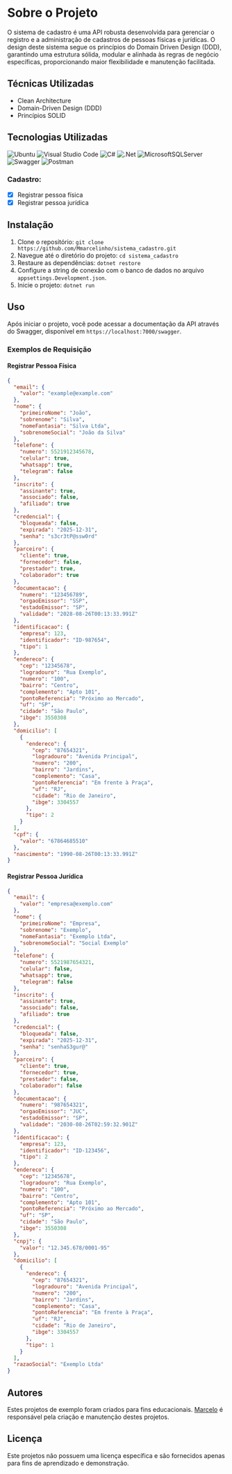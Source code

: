 # Sobre o Projeto

O sistema de cadastro é uma API robusta desenvolvida para gerenciar o registro e a administração de cadastros de pessoas físicas e jurídicas. O design deste sistema segue os princípios do Domain Driven Design (DDD), garantindo uma estrutura sólida, modular e alinhada às regras de negócio específicas, proporcionando maior flexibilidade e manutenção facilitada.

## Técnicas Utilizadas

- Clean Architecture
- Domain-Driven Design (DDD)
- Princípios SOLID

## Tecnologias Utilizadas

![Ubuntu](https://img.shields.io/badge/Ubuntu-E95420?style=for-the-badge&logo=ubuntu&logoColor=white)
![Visual Studio Code](https://img.shields.io/badge/Visual%20Studio%20Code-0078d7.svg?style=for-the-badge&logo=visual-studio-code&logoColor=white)
![C#](https://img.shields.io/badge/c%23-%23239120.svg?style=for-the-badge&logo=csharp&logoColor=white)
![.Net](https://img.shields.io/badge/.NET-5C2D91?style=for-the-badge&logo=.net&logoColor=white)
![MicrosoftSQLServer](https://img.shields.io/badge/Microsoft%20SQL%20Server-CC2927?style=for-the-badge&logo=microsoft%20sql%20server&logoColor=white)
![Swagger](https://camo.githubusercontent.com/6e4dd9644d5327ffad6433ecb2f4c0a8f41531fcfe142ae36d7e1cb162774fc3/68747470733a2f2f696d672e736869656c64732e696f2f62616467652f537761676765722d3230354533423f7374796c653d666f722d7468652d6261646765266c6f676f3d73776167676572266c6f676f436f6c6f723d7768697465)
![Postman](https://img.shields.io/badge/Postman-FF6C37?style=for-the-badge&logo=postman&logoColor=white)

### Cadastro:

- [x] Registrar pessoa física
- [x] Registrar pessoa jurídica

## Instalação

1. Clone o repositório: `git clone https://github.com/Mmarcelinho/sistema_cadastro.git`
2. Navegue até o diretório do projeto: `cd sistema_cadastro`
3. Restaure as dependências: `dotnet restore`
4. Configure a string de conexão com o banco de dados no arquivo `appsettings.Development.json`.
5. Inicie o projeto: `dotnet run`

## Uso

Após iniciar o projeto, você pode acessar a documentação da API através do Swagger, disponível em `https://localhost:7000/swagger`.

### Exemplos de Requisição

#### Registrar Pessoa Física

```json
{
  "email": {
    "valor": "example@example.com"
  },
  "nome": {
    "primeiroNome": "João",
    "sobrenome": "Silva",
    "nomeFantasia": "Silva Ltda",
    "sobrenomeSocial": "João da Silva"
  },
  "telefone": {
    "numero": 5521912345678,
    "celular": true,
    "whatsapp": true,
    "telegram": false
  },
  "inscrito": {
    "assinante": true,
    "associado": false,
    "afiliado": true
  },
  "credencial": {
    "bloqueada": false,
    "expirada": "2025-12-31",
    "senha": "s3cr3tP@ssw0rd"
  },
  "parceiro": {
    "cliente": true,
    "fornecedor": false,
    "prestador": true,
    "colaborador": true
  },
  "documentacao": {
    "numero": "123456789",
    "orgaoEmissor": "SSP",
    "estadoEmissor": "SP",
    "validade": "2028-08-26T00:13:33.991Z"
  },
  "identificacao": {
    "empresa": 123,
    "identificador": "ID-987654",
    "tipo": 1
  },
  "endereco": {
    "cep": "12345678",
    "logradouro": "Rua Exemplo",
    "numero": "100",
    "bairro": "Centro",
    "complemento": "Apto 101",
    "pontoReferencia": "Próximo ao Mercado",
    "uf": "SP",
    "cidade": "São Paulo",
    "ibge": 3550308
  },
  "domicilio": [
    {
      "endereco": {
        "cep": "87654321",
        "logradouro": "Avenida Principal",
        "numero": "200",
        "bairro": "Jardins",
        "complemento": "Casa",
        "pontoReferencia": "Em frente à Praça",
        "uf": "RJ",
        "cidade": "Rio de Janeiro",
        "ibge": 3304557
      },
      "tipo": 2
    }
  ],
  "cpf": {
    "valor": "67864685510"
  },
  "nascimento": "1990-08-26T00:13:33.991Z"
}
```

#### Registrar Pessoa Jurídica

```json
{
  "email": {
    "valor": "empresa@exemplo.com"
  },
  "nome": {
    "primeiroNome": "Empresa",
    "sobrenome": "Exemplo",
    "nomeFantasia": "Exemplo Ltda",
    "sobrenomeSocial": "Social Exemplo"
  },
  "telefone": {
    "numero": 5521987654321,
    "celular": false,
    "whatsapp": true,
    "telegram": false
  },
  "inscrito": {
    "assinante": true,
    "associado": false,
    "afiliado": true
  },
  "credencial": {
    "bloqueada": false,
    "expirada": "2025-12-31",
    "senha": "senhaS3gur@"
  },
  "parceiro": {
    "cliente": true,
    "fornecedor": true,
    "prestador": false,
    "colaborador": false
  },
  "documentacao": {
    "numero": "987654321",
    "orgaoEmissor": "JUC",
    "estadoEmissor": "SP",
    "validade": "2030-08-26T02:59:32.901Z"
  },
  "identificacao": {
    "empresa": 123,
    "identificador": "ID-123456",
    "tipo": 2
  },
  "endereco": {
    "cep": "12345678",
    "logradouro": "Rua Exemplo",
    "numero": "100",
    "bairro": "Centro",
    "complemento": "Apto 101",
    "pontoReferencia": "Próximo ao Mercado",
    "uf": "SP",
    "cidade": "São Paulo",
    "ibge": 3550308
  },
  "cnpj": {
    "valor": "12.345.678/0001-95"
  },
  "domicilio": [
    {
      "endereco": {
        "cep": "87654321",
        "logradouro": "Avenida Principal",
        "numero": "200",
        "bairro": "Jardins",
        "complemento": "Casa",
        "pontoReferencia": "Em frente à Praça",
        "uf": "RJ",
        "cidade": "Rio de Janeiro",
        "ibge": 3304557
      },
      "tipo": 1
    }
  ],
  "razaoSocial": "Exemplo Ltda"
}
```

## Autores

Estes projetos de exemplo foram criados para fins educacionais. [Marcelo](https://github.com/Mmarcelinho) é responsável pela criação e manutenção destes projetos.

## Licença

Este projetos não possuem uma licença específica e são fornecidos apenas para fins de aprendizado e demonstração.
